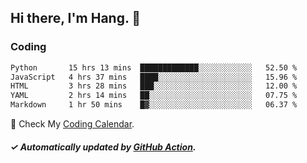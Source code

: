 ## Hi there, I'm Hang. 👋

### Coding

<!--START_SECTION:waka-->

```txt
Python       15 hrs 13 mins  █████████████░░░░░░░░░░░░   52.50 %
JavaScript   4 hrs 37 mins   ████░░░░░░░░░░░░░░░░░░░░░   15.96 %
HTML         3 hrs 28 mins   ███░░░░░░░░░░░░░░░░░░░░░░   12.00 %
YAML         2 hrs 14 mins   ██░░░░░░░░░░░░░░░░░░░░░░░   07.75 %
Markdown     1 hr 50 mins    █▓░░░░░░░░░░░░░░░░░░░░░░░   06.37 %
```

<!--END_SECTION:waka-->

🎉 Check My [Coding Calendar](https://github-chart-huhuhang.vercel.app/huhuhang).

##### ✓ Automatically updated by [GitHub Action](https://github.com/huhuhang/huhuhang/actions).


